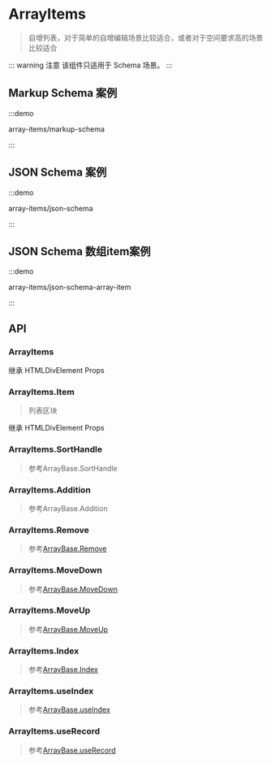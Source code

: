 # ArrayItems

> 自增列表，对于简单的自增编辑场景比较适合，或者对于空间要求高的场景比较适合

::: warning 注意
该组件只适用于 Schema 场景。
:::

## Markup Schema 案例

:::demo

array-items/markup-schema

:::

## JSON Schema 案例

:::demo

array-items/json-schema

:::

## JSON Schema 数组item案例

:::demo

array-items/json-schema-array-item

:::

## API

### ArrayItems

继承 HTMLDivElement Props

### ArrayItems.Item

> 列表区块

继承 HTMLDivElement Props

### ArrayItems.SortHandle

> 参考ArrayBase.SortHandle

### ArrayItems.Addition

> 参考ArrayBase.Addition

### ArrayItems.Remove

> 参考[ArrayBase.Remove](./array-base.md#remove)

### ArrayItems.MoveDown

> 参考[ArrayBase.MoveDown](./array-base.md#movedown)

### ArrayItems.MoveUp

> 参考[ArrayBase.MoveUp](./array-base.md#moveup)

### ArrayItems.Index

> 参考[ArrayBase.Index](./array-base.md#index)

### ArrayItems.useIndex

> 参考[ArrayBase.useIndex](./array-base.md#useindex)

### ArrayItems.useRecord

> 参考[ArrayBase.useRecord](./array-base.md#userecord)
